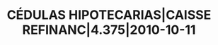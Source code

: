 ---
layout: asset
title: CÉDULAS HIPOTECARIAS|CAISSE REFINANC|4.375|2010-10-11
isin: FR0010526996
---